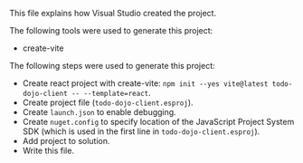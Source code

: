 This file explains how Visual Studio created the project.

The following tools were used to generate this project:
- create-vite

The following steps were used to generate this project:
- Create react project with create-vite: `npm init --yes vite@latest todo-dojo-client -- --template=react`.
- Create project file (`todo-dojo-client.esproj`).
- Create `launch.json` to enable debugging.
- Create `nuget.config` to specify location of the JavaScript Project System SDK (which is used in the first line in `todo-dojo-client.esproj`).
- Add project to solution.
- Write this file.
